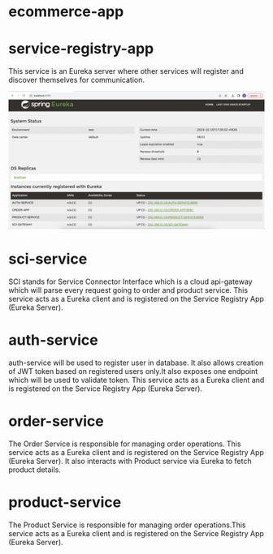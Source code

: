 # ecommerce-app

# service-registry-app
This service is an Eureka server where other services will register and discover themselves for communication.

![eureka-server](https://github.com/SachinMittal101/ecommerce-app/blob/main/images/eureka-server.png)

# sci-service
SCI stands for Service Connector Interface which is a cloud api-gateway which will parse every request going to order and product service.
This service acts as a Eureka client and is registered on the Service Registry App (Eureka Server).

# auth-service
auth-service will be used to register user in database. It also allows creation of JWT token based on registered users
only.It also exposes one endpoint which will be used to validate token.
This service acts as a Eureka client and is registered on the Service Registry App (Eureka Server).

# order-service
The Order Service is responsible for managing order operations. This service acts as a Eureka client and is registered on the Service Registry App (Eureka Server).
It also interacts with Product service via Eureka to fetch product details.

# product-service
The Product Service is responsible for managing order operations.This service acts as a Eureka client and is registered on the Service Registry App (Eureka Server).

